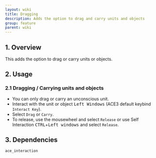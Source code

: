 ```yaml
---
layout: wiki
title: Dragging
description: Adds the option to drag and carry units and objects
group: feature
parent: wiki
---
```


## 1. Overview

This adds the option to drag or carry units or objects.

## 2. Usage

### 2.1 Dragging / Carrying units and objects
- You can only drag or carry an unconscious unit.
- Interact with the unit or object <kbd>Left Windows</kbd> (ACE3 default keybind `Interact Key`).
- Select `Drag` or `Carry`.
- To release, use the mousewheel and select `Release` or use Self Interaction <kbd>CTRL</kbd>+<kbd>Left windows</kbd> and select `Release`.

## 3. Dependencies

`ace_interaction`
